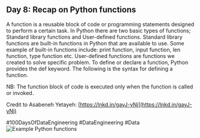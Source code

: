 ## Day 8: Recap on Python functions

A function is a reusable block of code or programming statements designed to perform a certain task. In Python there are two basic types of functions; Standard library functions and User-defined functions. Standard library functions are built-in functions in Python that are available to use.
Some example of built-in functions include: print function, input function, len function, type function etc. User-defined functions are functions we created to solve specific problem.
To define or declare a function, Python provides the def keyword. The following is the syntax for defining a function.

NB: The function block of code is executed only when the function is called or invoked.

Credit to Asabeneh Yetayeh: [https://lnkd.in/gayJ-yNj](https://lnkd.in/gayJ-yNj)

#100DaysOfDataEngineering #DataEngineering #Data
![Example Python functions]([https://media.licdn.com/dms/image/D5622AQEpgybpeEdjfA/feedshare-shrink_800/0/1698430337739?e=1701907200&v=beta&t=mTpbKvr3Y1UeTnlGDQG6a9Q4c8-1fTDaKGcKqG2sf94](https://github.com/Sylvesterchuks/Data_Engineering_Journey/blob/main/Day_08/1698430337739.jpg)https://github.com/Sylvesterchuks/Data_Engineering_Journey/blob/main/Day_08/1698430337739.jpg)
